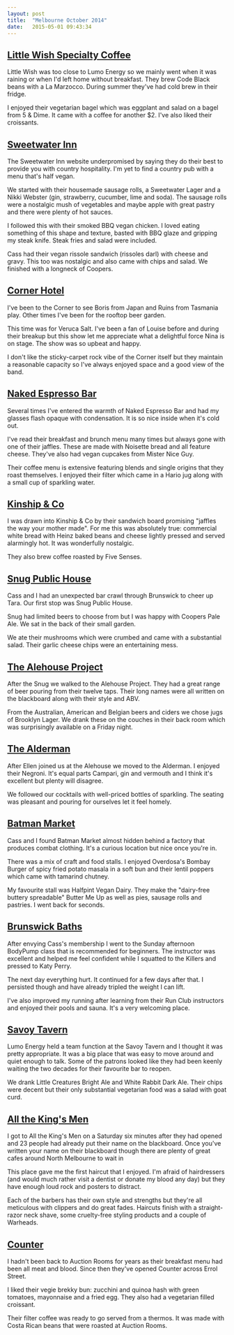 ```yaml
---
layout: post
title:  "Melbourne October 2014"
date:   2015-05-01 09:43:34
---
```


## [Little Wish Specialty Coffee](http://yelp.com/biz/little-wish-specialty-coffee-melbourne)

Little Wish was too close to Lumo Energy so we mainly went when it was raining or when I'd left home without breakfast.
They brew Code Black beans with a La Marzocco.
During summer they've had cold brew in their fridge.

I enjoyed their vegetarian bagel which was eggplant and salad on a bagel from 5 & Dime.
It came with a coffee for another $2.
I've also liked their croissants.

## [Sweetwater Inn](http://yelp.com/biz/sweetwater-inn-south-yarra-2)

The Sweetwater Inn website underpromised by saying they do their best to provide you with country hospitality.
I'm yet to find a country pub with a menu that's half vegan.

We started with their housemade sausage rolls, a Sweetwater Lager and a Nikki Webster (gin, strawberry, cucumber, lime and soda).
The sausage rolls were a nostalgic mush of vegetables and maybe apple with great pastry and there were plenty of hot sauces.

I followed this with their smoked BBQ vegan chicken.
I loved eating something of this shape and texture, basted with BBQ glaze and gripping my steak knife.
Steak fries and salad were included.

Cass had their vegan rissole sandwich (rissoles darl) with cheese and gravy.
This too was nostalgic and also came with chips and salad.
We finished with a longneck of Coopers.

## [Corner Hotel](http://yelp.com/biz/the-corner-hotel-richmond-2)

I've been to the Corner to see Boris from Japan and Ruins from Tasmania play.
Other times I've been for the rooftop beer garden.

This time was for Veruca Salt.
I've been a fan of Louise before and during their breakup but this show let me appreciate what a delightful force Nina is on stage.
The show was so upbeat and happy.

I don't like the sticky-carpet rock vibe of the Corner itself but they maintain a reasonable capacity so I've always enjoyed space and a good view of the band.

## [Naked Espresso Bar](http://yelp.com/biz/naked-espresso-bar-melbourne)

Several times I've entered the warmth of Naked Espresso Bar and had my glasses flash opaque with condensation.
It is so nice inside when it's cold out.

I've read their breakfast and brunch menu many times but always gone with one of their jaffles.
These are made with Noisette bread and all feature cheese.
They've also had vegan cupcakes from Mister Nice Guy.

Their coffee menu is extensive featuring blends and single origins that they roast themselves.
I enjoyed their filter which came in a Hario jug along with a small cup of sparkling water.

## [Kinship & Co](http://yelp.com/biz/kinship-and-co-melbourne)

I was drawn into Kinship & Co by their sandwich board promising "jaffles the way your mother made".
For me this was absolutely true: commercial white bread with Heinz baked beans and cheese lightly pressed and served alarmingly hot.
It was wonderfully nostalgic.

They also brew coffee roasted by Five Senses.

## [Snug Public House](http://yelp.com/biz/snug-public-house-brunswick-4)

Cass and I had an unexpected bar crawl through Brunswick to cheer up Tara.
Our first stop was Snug Public House.

Snug had limited beers to choose from but I was happy with Coopers Pale Ale.
We sat in the back of their small garden.

We ate their mushrooms which were crumbed and came with a substantial salad.
Their garlic cheese chips were an entertaining mess.

## [The Alehouse Project](http://yelp.com/biz/the-alehouse-project-brunswick-east)

After the Snug we walked to the Alehouse Project.
They had a great range of beer pouring from their twelve taps.
Their long names were all written on the blackboard along with their style and ABV.

From the Australian, American and Belgian beers and ciders we chose jugs of Brooklyn Lager.
We drank these on the couches in their back room which was surprisingly available on a Friday night.

## [The Alderman](http://yelp.com/biz/the-alderman-brunswick-east)

After Ellen joined us at the Alehouse we moved to the Alderman.
I enjoyed their Negroni.
It's equal parts Campari, gin and vermouth and I think it's excellent but plenty will disagree.

We followed our cocktails with well-priced bottles of sparkling.
The seating was pleasant and pouring for ourselves let it feel homely.

## [Batman Market](http://yelp.com/biz/batman-market-coburg)

Cass and I found Batman Market almost hidden behind a factory that produces combat clothing.
It's a curious location but nice once you're in.

There was a mix of craft and food stalls.
I enjoyed Overdosa's Bombay Burger of spicy fried potato masala in a soft bun and their lentil poppers which came with tamarind chutney.

My favourite stall was Halfpint Vegan Dairy.
They make the "dairy-free buttery spreadable" Butter Me Up as well as pies, sausage rolls and pastries.
I went back for seconds.

## [Brunswick Baths](http://yelp.com/biz/brunswick-city-baths-brunswick)

After envying Cass's membership I went to the Sunday afternoon BodyPump class that is recommended for beginners.
The instructor was excellent and helped me feel confident while I squatted to the Killers and pressed to Katy Perry.

The next day everything hurt.
It continued for a few days after that.
I persisted though and have already tripled the weight I can lift.

I've also improved my running after learning from their Run Club instructors and enjoyed their pools and sauna.
It's a very welcoming place.

## [Savoy Tavern](http://yelp.com/biz/savoy-tavern-melbourne)

Lumo Energy held a team function at the Savoy Tavern and I thought it was pretty appropriate.
It was a big place that was easy to move around and quiet enough to talk.
Some of the patrons looked like they had been keenly waiting the two decades for their favourite bar to reopen.

We drank Little Creatures Bright Ale and White Rabbit Dark Ale.
Their chips were decent but their only substantial vegetarian food was a salad with goat curd.

## [All the King's Men](http://yelp.com/biz/all-the-kings-men-north-melbourne)

I got to All the King's Men on a Saturday six minutes after they had opened and 23 people had already put their name on the blackboard.
Once you've written your name on their blackboard though there are plenty of great cafes around North Melbourne to wait in

This place gave me the first haircut that I enjoyed.
I'm afraid of hairdressers (and would much rather visit a dentist or donate my blood any day) but they have enough loud rock and posters to distract.

Each of the barbers has their own style and strengths but they're all meticulous with clippers and do great fades.
Haircuts finish with a straight-razor neck shave, some cruelty-free styling products and a couple of Warheads.

## [Counter](http://yelp.com/biz/counter-north-melbourne)

I hadn't been back to Auction Rooms for years as their breakfast menu had been all meat and blood.
Since then they've opened Counter across Errol Street.

I liked their vegie brekky bun: zucchini and quinoa hash with green tomatoes, mayonnaise and a fried egg.
They also had a vegetarian filled croissant.

Their filter coffee was ready to go served from a thermos.
It was made with Costa Rican beans that were roasted at Auction Rooms.